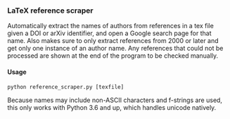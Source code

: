 ### LaTeX reference scraper

Automatically extract the names of authors from references in a tex file given a DOI or arXiv identifier, and open a Google search page for that name.
Also makes sure to only extract references from 2000 or later and get only one instance of an author name.
Any references that could not be processed are shown at the end of the program to be checked manually.

#### Usage
    
```
python reference_scraper.py [texfile]    
```

Because names may include non-ASCII characters and f-strings are used, this only works with Python 3.6 and up, which handles unicode natively.
